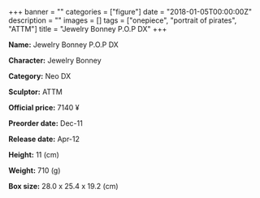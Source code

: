 +++
banner = ""
categories = ["figure"]
date = "2018-01-05T00:00:00Z"
description = ""
images = []
tags = ["onepiece", "portrait of pirates", "ATTM"]
title = "Jewelry Bonney P.O.P DX"
+++

**Name:** Jewelry Bonney P.O.P DX

**Character:** Jewelry Bonney

**Category:** Neo DX 

**Sculptor:** ATTM

**Official price:** 7140 ¥

**Preorder date:** Dec-11

**Release date:** Apr-12

**Height:** 11 (cm)

**Weight:** 710 (g)

**Box size:** 28.0 x 25.4 x 19.2 (cm)


